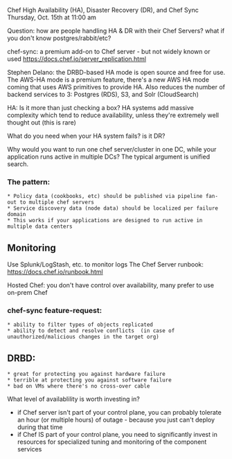 Chef High Availability (HA), Disaster Recovery (DR), and Chef Sync
Thursday, Oct. 15th at 11:00 am

Question:  how are people handling HA & DR with their Chef Servers?   what if you don't know postgres/rabbit/etc?

chef-sync:  a premium add-on to Chef server -  but not widely known or used
https://docs.chef.io/server_replication.html

Stephen Delano:  the DRBD-based HA mode is open source and free for use.   The AWS-HA mode is a premium feature,  there's a new AWS HA mode coming that uses AWS primitives to provide HA. Also reduces the number of backend services to 3:  Postgres (RDS), S3, and Solr (CloudSearch)

HA: Is it more than just checking a box? HA systems add massive complexity which tend to reduce availability, unless they're extremely well thought out (this is rare)

What do you need when your HA system fails? is it DR?

Why would you want to run one chef server/cluster in one DC, while your application runs active in multiple DCs? The typical argument is unified search.

### The pattern:
    * Policy data (cookbooks, etc) should be published via pipeline fan-out to multiple chef servers
    * Service discovery data (node data) should be localized per failure domain
    * This works if your applications are designed to run active in multiple data centers
    
## Monitoring

Use Splunk/LogStash, etc. to monitor logs
The Chef Server runbook: https://docs.chef.io/runbook.html

Hosted Chef:   you don't have control over availability,  many prefer to use on-prem Chef

### chef-sync feature-request:
    * ability to filter types of objects replicated
    * ability to detect and resolve conflicts  (in case of unauthorized/malicious changes in the target org)
    
## DRBD:
    * great for protecting you against hardware failure
    * terrible at protecting you against software failure
    * bad on VMs where there's no cross-over cable
    
What level of availablility is worth investing in?
   * if Chef server isn't part of your control plane, you can probably tolerate an hour (or multiple hours) of outage - because you just can't deploy during that time
   * if Chef IS part of your control plane, you need to significantly invest in resources for specialized tuning and monitoring of the component services